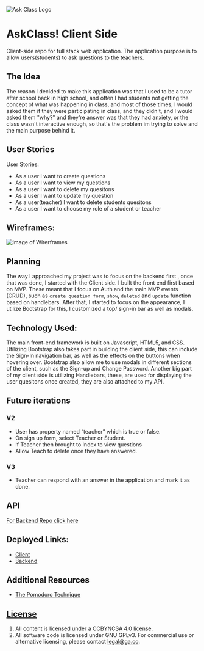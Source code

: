 ![Ask Class Logo](https://i.imgur.com/9a90nYW.png)

# AskClass! Client Side

  Client-side repo for full stack web application. The application purpose is
  to allow users(students) to ask questions to the teachers.

## The Idea

The reason I decided to make this application was that I used to be a tutor
after school back in high school, and often I had students not getting the
concept of what was happening in class, and most of those times, I would asked
them if they were participating in class, and they didn't, and I would asked
them "why?" and they're answer was that they had anxiety, or the class wasn't
interactive enough, so that's the problem im trying to solve and the main
purpose behind it.


## User Stories

User Stories:
- As a user I want to create questions
- As a user I want to view my questions
- As a user I want to delete my quesitons
- As a user I want to update my question
- As a user(teacher) I want to delete students quesitons
- As a user I want to choose my role of a student or teacher

## Wireframes:
![Image of Wirerframes](https://i.imgur.com/50C6vrD.png)

## Planning

The way I approached my project was to focus on the backend first , once that was
done,  I started with the Client side.  I built the front end first based on MVP.
These meant that I focus on Auth and the main MVP events (CRUD), such as
`create question form`, `show`, `deleted` and `update` function based on handlebars.
After that, I started to focus on the appearance, I utilize Bootstrap for this,
I customized a top/ sign-in bar as well as modals.

## Technology Used:

The main front-end framework is built on Javascript, HTML5, and CSS. Utilizing
Bootstrap also takes part in building the client side, this can include the
Sign-In navigation bar, as well as the effects on the buttons when hovering over.
Bootstrap also allow me to use modals in different sections of the client, such
as the Sign-up and Change Password. Another big part of my client side is
utilizing Handlebars, these, are used for displaying the user quesitons once
created, they are also attached to my API.


## Future iterations

### V2
- User has property named “teacher” which is true or false.
- On sign up form, select Teacher or Student.
- If Teacher then brought to Index to view questions
- Allow Teach to delete once they have answered.

### V3
- Teacher can respond with an answer in the application and mark it as done.

## API

[For Backend Repo click here](https://github.com/luissoldevilla/class-tool-rails-api)

## Deployed Links:

- [Client](https://luissoldevilla.github.io/class-tool-front-end/)
- [Backend](https://quiet-ravine-35247.herokuapp.com/)

## Additional Resources

- [The Pomodoro Technique](https://lifehacker.com/productivity-101-a-primer-to-the-pomodoro-technique-1598992730)

## [License](LICENSE)

1. All content is licensed under a CC­BY­NC­SA 4.0 license.
1. All software code is licensed under GNU GPLv3. For commercial use or
    alternative licensing, please contact legal@ga.co.

